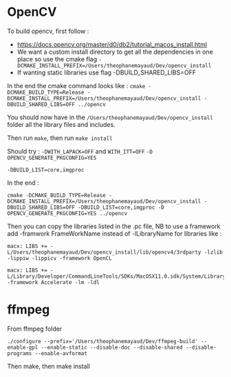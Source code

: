 # OpenCV

To build opencv, first follow :
- https://docs.opencv.org/master/d0/db2/tutorial_macos_install.html
- We want a custom install directory to get all the dependencies in one place so use the cmake flag ```-DCMAKE_INSTALL_PREFIX=/Users/theophanemayaud/Dev/opencv_install```
- If wanting static libraries use flag -DBUILD_SHARED_LIBS=OFF

In the end the cmake command looks like : ```cmake -DCMAKE_BUILD_TYPE=Release -DCMAKE_INSTALL_PREFIX=/Users/theophanemayaud/Dev/opencv_install -DBUILD_SHARED_LIBS=OFF ../opencv```

You should now have in the ```/Users/theophanemayaud/Dev/opencv_install``` folder all the library files and includes.

Then run ```make```, then run ```make install```

Should try :
```-DWITH_LAPACK=OFF``` and ```WITH_ITT=OFF```
```-D OPENCV_GENERATE_PKGCONFIG=YES```

```-DBUILD_LIST=core,imgproc```

In the end :
```
cmake -DCMAKE_BUILD_TYPE=Release -DCMAKE_INSTALL_PREFIX=/Users/theophanemayaud/Dev/opencv_install -DBUILD_SHARED_LIBS=OFF -DBUILD_LIST=core,imgproc -D OPENCV_GENERATE_PKGCONFIG=YES ../opencv
```

Then you can copy the libraries listed in the .pc file, NB to use a framework add -framwork FrameWorkName instead of -lLibraryName for libraries
like :
```
macx: LIBS += -L/Users/theophanemayaud/Dev/opencv_install/lib/opencv4/3rdparty -lzlib -lippiw -lippicv -framework OpenCL

macx: LIBS += -L/Library/Developer/CommandLineTools/SDKs/MacOSX11.0.sdk/System/Library/Frameworks -framework Accelerate -lm -ldl
```

# ffmpeg

From ffmpeg folder

```./configure --prefix='/Users/theophanemayaud/Dev/ffmpeg-build' --enable-gpl --enable-static --disable-doc --disable-shared --disable-programs --enable-avformat```

Then make, then make install